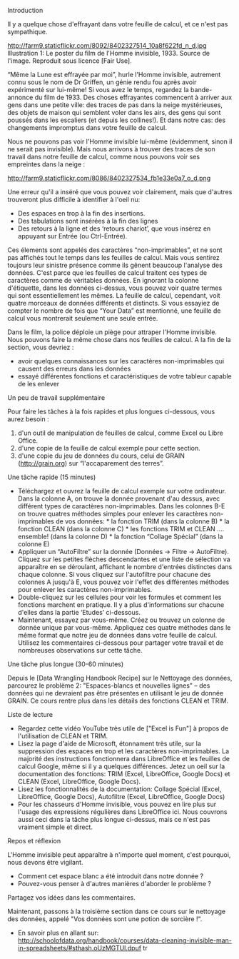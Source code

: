 Introduction

Il y a quelque chose d'effrayant dans votre feuille de calcul, et ce n'est pas sympathique.

http://farm9.staticflickr.com/8092/8402327514_10a8f622fd_n_d.jpg
Illustration 1: Le poster du film de l'Homme invisible, 1933. Source de l'image. Reproduit sous licence [Fair Use].

“Même la Lune est effrayée par moi”, hurle l'Homme invisible, autrement connu sous le nom de Dr Griffen, un génie rendu fou après avoir expérimenté sur lui-même! Si vous avez le temps, regardez la bande-annonce du film de 1933. Des choses effrayantes commencent à arriver aux gens dans une petite ville: des traces de pas dans la neige mystérieuses, des objets de maison qui semblent voler dans les airs, des gens qui sont poussés dans les escaliers (et depuis les collines!). Et dans notre cas: des changements impromptus dans votre feuille de calcul.

Nous ne pouvons pas voir l'Homme invisible lui-même (évidemment, sinon il ne serait pas invisible). Mais nous arrivons à trouver des traces de son travail dans notre feuille de calcul, comme nous pouvons voir ses empreintes dans la neige :

http://farm9.staticflickr.com/8086/8402327534_fb1e33e0a7_o_d.png

Une erreur qu'il a inséré que vous pouvez voir clairement, mais que d'autres trouveront plus difficile à identifier à l'oeil nu:

- Des espaces en trop à la fin des insertions.
- Des tabulations sont insérées à la fin des lignes
- Des retours à la ligne et des ‘retours chariot’, que vous insérez en appuyant sur Entrée (ou Ctrl-Entrée).

Ces élements sont appelés des caractères “non-imprimables”, et ne sont pas affichés tout le temps dans les feuilles de calcul. Mais vous sentirez toujours leur sinistre présence comme ils gênent beaucoup l'analyse des données. C'est parce que les feuilles de calcul traitent ces types de caractères comme de véritables données. En ignorant la colonne d'étiquette, dans les données ci-dessus, vous pouvez voir quatre termes qui sont essentiellement les mêmes. La feuille de calcul, cependant, voit quatre morceaux de données différents et distincts. Si vous essayiez de compter le nombre de fois que “Your Data” est mentionné, une feuille de calcul vous montrerait seulement une seule entrée.

Dans le film, la police déploie un piège pour attraper l'Homme invisible. Nous pouvons faire la même chose dans nos feuilles de calcul. A la fin de la section, vous devriez :

- avoir quelques connaissances sur les caractères non-imprimables qui causent des erreurs dans les données
- essayé différentes fonctions et caractéristiques de votre tableur capable de les enlever

Un peu de travail supplémentaire

Pour faire les tâches à la fois rapides et plus longues ci-dessous, vous aurez besoin :

1. d'un outil de manipulation de feuilles de calcul, comme Excel ou Libre Office.
2. d'une copie de la feuille de calcul exemple pour cette section.
3. d'une copie du jeu de données du cours, celui de GRAIN (http://grain.org) sur “l'accaparement des terres”.

Une tâche rapide (15 minutes)

- Téléchargez et ouvrez la feuille de calcul exemple sur votre ordinateur. Dans la colonne A, on trouve la donnée provenant d'au dessus, avec différent types de caractères non-imprimables. Dans les colonnes B-E on trouve quatres méthodes simples pour enlever les caractères non-imprimables de vos données: * la fonction TRIM (dans la colonne B) * la fonction CLEAN (dans la colonne C) * les fonctions TRIM et CLEAN …. ensemble! (dans la colonne D) * la fonction “Collage Spécial” (dans la colonne E)
- Appliquer un “AutoFiltre” sur la donnée (Données → Filtre → AutoFiltre). Cliquez sur les petites flèches descendantes et une liste de sélection va apparaître en se déroulant, affichant le nombre d'entrées distinctes dans chaque colonne. Si vous cliquez sur l'autofiltre pour chacune des colonnes A jusqu'à E, vous pouvez voir l'effet des différentes méthodes pour enlever les caractères non-imprimables.
- Double-cliquez sur les cellules pour voir les formules et comment les fonctions marchent en pratique. Il y a plus d'informations sur chacune d'elles dans la partie ‘Etudes’ ci-dessous.
- Maintenant, essayez par vous-même. Créez ou trouvez un colonne de donnée unique par vous-même. Appliquez ces quatre méthodes dans le même format que notre jeu de données dans votre feuille de calcul.
Utilisez les commentaires ci-dessous pour partager votre travail et de nombreuses observations sur cette tâche.

Une tâche plus longue (30-60 minutes)

Depuis le [Data Wrangling Handbook Recipe] sur le Nettoyage des données, parcourez le problème 2: "Espaces-blancs et nouvelles lignes" – des données qui ne devraient pas être présentes en utilisant le jeu de donnée GRAIN. Ce cours rentre plus dans les détails des fonctions CLEAN et TRIM.

Liste de lecture

- Regardez cette vidéo YouTube très utile de ["Excel is Fun"] à propos de l'utilisation de CLEAN et TRIM.
- Lisez la page d'aide de Microsoft, étonnament très utile, sur la suppression des espaces en trop et les caractères non-imprimables. La majorité des instructions fonctionnera dans LibreOffice et les feuilles de calcul Google, même si il y a quelques différences. Jetez un oeil sur la documentation des fonctions: TRIM (Excel, LibreOffice, Google Docs) et CLEAN (Excel, LibreOffice, Google Docs).
- Lisez les fonctionnalités de la documentation: Collage Spécial (Excel, LibreOffice, Google Docs), Autofiltre (Excel, LibreOffice, Google Docs)
- Pour les chasseurs d'Homme invisible, vous pouvez en lire plus sur l'usage des expressions régulières dans LibreOffice ici. Nous couvrons aussi ceci dans la tâche plus longue ci-dessus, mais ce n'est pas vraiment simple et direct.

Repos et réflexion

L'Homme invisible peut apparaître à n'importe quel moment, c'est pourquoi, nous devons être vigilant.

- Comment cet espace blanc a été introduit dans notre donnée ?
- Pouvez-vous penser à d'autres manières d'aborder le problème ?

Partagez vos idées dans les commentaires.

Maintenant, passons à la troisième section dans ce cours sur le nettoyage des données, appelé "Vos données sont une potion de sorcière !".

- En savoir plus en allant sur: http://schoolofdata.org/handbook/courses/data-cleaning-invisible-man-in-spreadsheets/#sthash.oUzMGTUl.dpuf
tr
